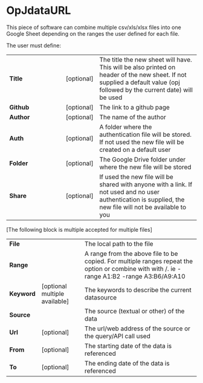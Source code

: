 # OpJdataURL
This piece of software can combine multiple csv/xls/xlsx files into one Google Sheet depending on the ranges the user defined for each file.

The user must define:
 <table>
  <tr>
    <td width="36%"><B>Title</B></td> <td>[optional]</td>  <td width="74%">The title the new sheet will have. This will be also printed on header of the new sheet. If not supplied a 
default value (opj followed by the current date) will be used </td>      
  </tr>
 
   <tr>
  <td><B>Github</B></td> <td>[optional]</td>  <td>The link to a github page</td>  
  </tr>
  
   <tr>
  <td><B>Author</B></td> <td>[optional]</td>  <td>The name of the author</td>  
  </tr>
   <tr>
  <td><B>Auth</B></td> <td>[optional]</td>  <td>A folder where the authentication file will be stored. If not used the new file will be created on a default user</td>  
  </tr>
   <tr>
  <td><B>Folder</B></td> <td>[optional]</td>  <td>The Google Drive folder under where the new file will be stored</td>  
  </tr>
   <tr>
  <td><B>Share</B></td> <td>[optional]</td>  <td>If used the new file will be shared with anyone with a link. If not used and no user authentication is supplied, the new file will not be available to you</td>  
  </tr>
  
  </table>
  
  [The following block is multiple accepted for multiple files]  
<table>
  <tr>
    <td><B>File</B></td> <td></td>  <td>The local path to the file</td>      
  </tr>
  <tr>
    <td><B>Range</B></td> <td></td>  <td>A range from the above file to be copied. For multiple ranges repeat the option or combine with with /. ie -range A1:B2 -range A3:B6/A9:A10</td>      
  </tr>
  <tr>
    <td><B>Keyword</B></td> <td>[optional multiple available]</td>  <td>The keywords to describe the current datasource</td>      
  </tr>
  <tr>
    <td><B>Source</B></td> <td></td>  <td>The source (textual or other) of the data</td>      
  </tr>
 <tr>
    <td><B>Url</B></td> <td>[optional]</td>  <td>The url/web address of the source or the query/API call used</td>      
  </tr>
 <tr>
    <td><B>From</B></td> <td>[optional]</td>  <td>The starting date of the data is referenced</td>      
  </tr>
 <tr>
    <td><B>To</B></td> <td>[optional]</td>  <td>The ending date of the data is referenced</td>      
  </tr>
  </table>

  

